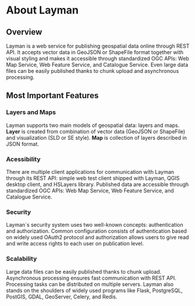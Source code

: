 # About Layman

## Overview
Layman is a web service for publishing geospatial data online through REST API. It accepts vector data in GeoJSON or ShapeFile format together with visual styling and makes it accessible through standardized OGC APIs: Web Map Service, Web Feature Service, and Catalogue Service. Even large data files can be easily published thanks to chunk upload and asynchronous processing.

## Most Important Features

### Layers and Maps
Layman supports two main models of geospatial data: layers and maps. **Layer** is created from combination of vector data (GeoJSON or ShapeFile) and visualization (SLD or SE style). **Map** is collection of layers described in JSON format.

### Acessibility
There are multiple client applications for communication with Layman through its REST API: simple web test client shipped with Layman, QGIS desktop client, and HSLayers library. Published data are accessible through standardized OGC APIs: Web Map Service, Web Feature Service, and Catalogue Service.

### Security
Layman`s security system uses two well-known concepts: authentication and authorization. Common configuration consists of authentication based on widely used OAuth2 protocol and authorization allows users to give read and write access rights to each user on publication level. 

### Scalability
Large data files can be easily published thanks to chunk upload. Asynchronous processing ensures fast communication with REST API. Processing tasks can be distributed on multiple servers. Layman also stands on the shoulders of widely used programs like Flask, PostgreSQL, PostGIS, GDAL, GeoServer, Celery, and Redis.
